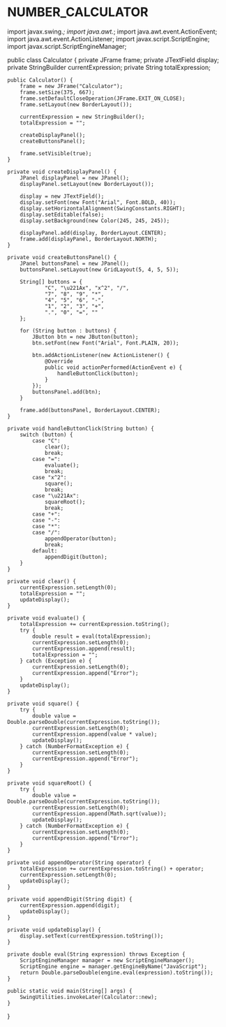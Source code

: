 # NUMBER_CALCULATOR

import javax.swing.*;
import java.awt.*;
import java.awt.event.ActionEvent;
import java.awt.event.ActionListener;
import javax.script.ScriptEngine;
import javax.script.ScriptEngineManager;


public class Calculator {
    private JFrame frame;
    private JTextField display;
    private StringBuilder currentExpression;
    private String totalExpression;

    public Calculator() {
        frame = new JFrame("Calculator");
        frame.setSize(375, 667);
        frame.setDefaultCloseOperation(JFrame.EXIT_ON_CLOSE);
        frame.setLayout(new BorderLayout());

        currentExpression = new StringBuilder();
        totalExpression = "";

        createDisplayPanel();
        createButtonsPanel();

        frame.setVisible(true);
    }

    private void createDisplayPanel() {
        JPanel displayPanel = new JPanel();
        displayPanel.setLayout(new BorderLayout());

        display = new JTextField();
        display.setFont(new Font("Arial", Font.BOLD, 40));
        display.setHorizontalAlignment(SwingConstants.RIGHT);
        display.setEditable(false);
        display.setBackground(new Color(245, 245, 245));

        displayPanel.add(display, BorderLayout.CENTER);
        frame.add(displayPanel, BorderLayout.NORTH);
    }

    private void createButtonsPanel() {
        JPanel buttonsPanel = new JPanel();
        buttonsPanel.setLayout(new GridLayout(5, 4, 5, 5));

        String[] buttons = {
                "C", "\u221Ax", "x^2", "/",
                "7", "8", "9", "*",
                "4", "5", "6", "-",
                "1", "2", "3", "+",
                ".", "0", "=", ""
        };

        for (String button : buttons) {
            JButton btn = new JButton(button);
            btn.setFont(new Font("Arial", Font.PLAIN, 20));

            btn.addActionListener(new ActionListener() {
                @Override
                public void actionPerformed(ActionEvent e) {
                    handleButtonClick(button);
                }
            });
            buttonsPanel.add(btn);
        }

        frame.add(buttonsPanel, BorderLayout.CENTER);
    }

    private void handleButtonClick(String button) {
        switch (button) {
            case "C":
                clear();
                break;
            case "=":
                evaluate();
                break;
            case "x^2":
                square();
                break;
            case "\u221Ax":
                squareRoot();
                break;
            case "+":
            case "-":
            case "*":
            case "/":
                appendOperator(button);
                break;
            default:
                appendDigit(button);
        }
    }

    private void clear() {
        currentExpression.setLength(0);
        totalExpression = "";
        updateDisplay();
    }

    private void evaluate() {
        totalExpression += currentExpression.toString();
        try {
            double result = eval(totalExpression);
            currentExpression.setLength(0);
            currentExpression.append(result);
            totalExpression = "";
        } catch (Exception e) {
            currentExpression.setLength(0);
            currentExpression.append("Error");
        }
        updateDisplay();
    }

    private void square() {
        try {
            double value = Double.parseDouble(currentExpression.toString());
            currentExpression.setLength(0);
            currentExpression.append(value * value);
            updateDisplay();
        } catch (NumberFormatException e) {
            currentExpression.setLength(0);
            currentExpression.append("Error");
        }
    }

    private void squareRoot() {
        try {
            double value = Double.parseDouble(currentExpression.toString());
            currentExpression.setLength(0);
            currentExpression.append(Math.sqrt(value));
            updateDisplay();
        } catch (NumberFormatException e) {
            currentExpression.setLength(0);
            currentExpression.append("Error");
        }
    }

    private void appendOperator(String operator) {
        totalExpression += currentExpression.toString() + operator;
        currentExpression.setLength(0);
        updateDisplay();
    }

    private void appendDigit(String digit) {
        currentExpression.append(digit);
        updateDisplay();
    }

    private void updateDisplay() {
        display.setText(currentExpression.toString());
    }

    private double eval(String expression) throws Exception {
        ScriptEngineManager manager = new ScriptEngineManager();
        ScriptEngine engine = manager.getEngineByName("JavaScript");
        return Double.parseDouble(engine.eval(expression).toString());
    }

    public static void main(String[] args) {
        SwingUtilities.invokeLater(Calculator::new);
    }
}
